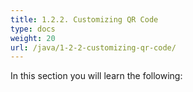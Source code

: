 ```yaml
---
title: 1.2.2. Customizing QR Code
type: docs
weight: 20
url: /java/1-2-2-customizing-qr-code/
---
```


In this section you will learn the following:
